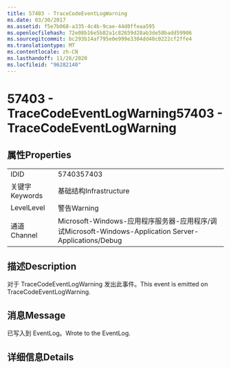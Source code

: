 ```yaml
---
title: 57403 - TraceCodeEventLogWarning
ms.date: 03/30/2017
ms.assetid: f5e7b068-a335-4c4b-9cae-44d0ffeaa595
ms.openlocfilehash: 72e08b16e5b82a1c82659d28ab3de58badd59906
ms.sourcegitcommit: bc293b14af795e0e999e3304dd40c0222cf2ffe4
ms.translationtype: MT
ms.contentlocale: zh-CN
ms.lasthandoff: 11/26/2020
ms.locfileid: "96282140"
---
```

# <a name="57403---tracecodeeventlogwarning"></a><span data-ttu-id="b95b7-102">57403 - TraceCodeEventLogWarning</span><span class="sxs-lookup"><span data-stu-id="b95b7-102">57403 - TraceCodeEventLogWarning</span></span>

## <a name="properties"></a><span data-ttu-id="b95b7-103">属性</span><span class="sxs-lookup"><span data-stu-id="b95b7-103">Properties</span></span>  
  
|||  
|-|-|  
|<span data-ttu-id="b95b7-104">ID</span><span class="sxs-lookup"><span data-stu-id="b95b7-104">ID</span></span>|<span data-ttu-id="b95b7-105">57403</span><span class="sxs-lookup"><span data-stu-id="b95b7-105">57403</span></span>|  
|<span data-ttu-id="b95b7-106">关键字</span><span class="sxs-lookup"><span data-stu-id="b95b7-106">Keywords</span></span>|<span data-ttu-id="b95b7-107">基础结构</span><span class="sxs-lookup"><span data-stu-id="b95b7-107">Infrastructure</span></span>|  
|<span data-ttu-id="b95b7-108">Level</span><span class="sxs-lookup"><span data-stu-id="b95b7-108">Level</span></span>|<span data-ttu-id="b95b7-109">警告</span><span class="sxs-lookup"><span data-stu-id="b95b7-109">Warning</span></span>|  
|<span data-ttu-id="b95b7-110">通道</span><span class="sxs-lookup"><span data-stu-id="b95b7-110">Channel</span></span>|<span data-ttu-id="b95b7-111">Microsoft-Windows-应用程序服务器-应用程序/调试</span><span class="sxs-lookup"><span data-stu-id="b95b7-111">Microsoft-Windows-Application Server-Applications/Debug</span></span>|  
  
## <a name="description"></a><span data-ttu-id="b95b7-112">描述</span><span class="sxs-lookup"><span data-stu-id="b95b7-112">Description</span></span>  

 <span data-ttu-id="b95b7-113">对于 TraceCodeEventLogWarning 发出此事件。</span><span class="sxs-lookup"><span data-stu-id="b95b7-113">This event is emitted on TraceCodeEventLogWarning.</span></span>  
  
## <a name="message"></a><span data-ttu-id="b95b7-114">消息</span><span class="sxs-lookup"><span data-stu-id="b95b7-114">Message</span></span>  

 <span data-ttu-id="b95b7-115">已写入到 EventLog。</span><span class="sxs-lookup"><span data-stu-id="b95b7-115">Wrote to the EventLog.</span></span>  
  
## <a name="details"></a><span data-ttu-id="b95b7-116">详细信息</span><span class="sxs-lookup"><span data-stu-id="b95b7-116">Details</span></span>
